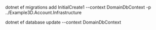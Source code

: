 ﻿dotnet ef migrations add InitialCreate1 --context DomainDbContext -p ../Example3D.Account.Infrastructure

dotnet ef database update --context DomainDbContext
